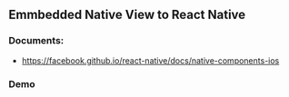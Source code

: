 ## Emmbedded Native View to React Native

### Documents:

- https://facebook.github.io/react-native/docs/native-components-ios

### Demo
